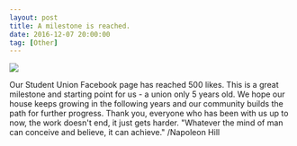 ```yaml
---
layout: post
title: A milestone is reached.
date: 2016-12-07 20:00:00
tag: [Other]
---
```


<img src="https://scontent-fra3-1.xx.fbcdn.net/v/t1.0-9/15338871_1078208438974932_1811857268141787242_n.jpg?oh=c74cd909723b76cab645247fbf5388de&oe=58F89041" class="img" >

Our Student Union Facebook page has reached 500 likes.
This is a great milestone and starting point for us - a union only 5 years old. We hope our house keeps growing in the following years and our community builds the path for further progress.
Thank you, everyone who has been with us up to now, the work doesn't end, it just gets harder.
"Whatever the mind of man can conceive and believe, it can achieve." /Napoleon Hill